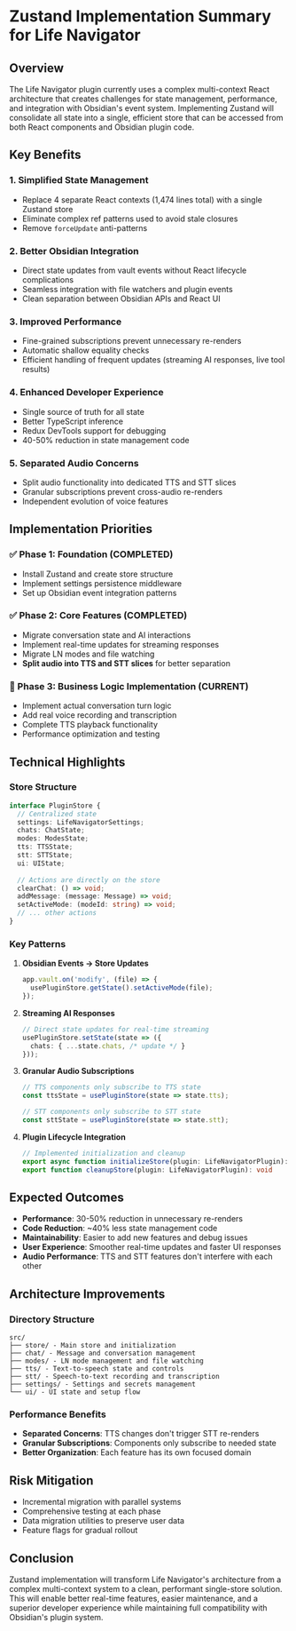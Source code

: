 # Zustand Implementation Summary for Life Navigator

## Overview

The Life Navigator plugin currently uses a complex multi-context React architecture that creates challenges for state management, performance, and integration with Obsidian's event system. Implementing Zustand will consolidate all state into a single, efficient store that can be accessed from both React components and Obsidian plugin code.

## Key Benefits

### 1. **Simplified State Management**
- Replace 4 separate React contexts (1,474 lines total) with a single Zustand store
- Eliminate complex ref patterns used to avoid stale closures
- Remove `forceUpdate` anti-patterns

### 2. **Better Obsidian Integration**
- Direct state updates from vault events without React lifecycle complications
- Seamless integration with file watchers and plugin events
- Clean separation between Obsidian APIs and React UI

### 3. **Improved Performance**
- Fine-grained subscriptions prevent unnecessary re-renders
- Automatic shallow equality checks
- Efficient handling of frequent updates (streaming AI responses, live tool results)

### 4. **Enhanced Developer Experience**
- Single source of truth for all state
- Better TypeScript inference
- Redux DevTools support for debugging
- 40-50% reduction in state management code

### 5. **Separated Audio Concerns**
- Split audio functionality into dedicated TTS and STT slices
- Granular subscriptions prevent cross-audio re-renders
- Independent evolution of voice features

## Implementation Priorities

### ✅ Phase 1: Foundation (COMPLETED)
- Install Zustand and create store structure
- Implement settings persistence middleware
- Set up Obsidian event integration patterns

### ✅ Phase 2: Core Features (COMPLETED)
- Migrate conversation state and AI interactions
- Implement real-time updates for streaming responses
- Migrate LN modes and file watching
- **Split audio into TTS and STT slices** for better separation

### 🔄 Phase 3: Business Logic Implementation (CURRENT)
- Implement actual conversation turn logic
- Add real voice recording and transcription
- Complete TTS playback functionality
- Performance optimization and testing

## Technical Highlights

### Store Structure
```typescript
interface PluginStore {
  // Centralized state
  settings: LifeNavigatorSettings;
  chats: ChatState;
  modes: ModesState;
  tts: TTSState;
  stt: STTState;
  ui: UIState;
  
  // Actions are directly on the store
  clearChat: () => void;
  addMessage: (message: Message) => void;
  setActiveMode: (modeId: string) => void;
  // ... other actions
}
```

### Key Patterns

1. **Obsidian Events → Store Updates**
   ```typescript
   app.vault.on('modify', (file) => {
     usePluginStore.getState().setActiveMode(file);
   });
   ```

2. **Streaming AI Responses**
   ```typescript
   // Direct state updates for real-time streaming
   usePluginStore.setState(state => ({
     chats: { ...state.chats, /* update */ }
   }));
   ```

3. **Granular Audio Subscriptions**
   ```typescript
   // TTS components only subscribe to TTS state
   const ttsState = usePluginStore(state => state.tts);
   
   // STT components only subscribe to STT state  
   const sttState = usePluginStore(state => state.stt);
   ```

4. **Plugin Lifecycle Integration**
   ```typescript
   // Implemented initialization and cleanup
   export async function initializeStore(plugin: LifeNavigatorPlugin): Promise<void>
   export function cleanupStore(plugin: LifeNavigatorPlugin): void
   ```

## Expected Outcomes

- **Performance**: 30-50% reduction in unnecessary re-renders
- **Code Reduction**: ~40% less state management code
- **Maintainability**: Easier to add new features and debug issues
- **User Experience**: Smoother real-time updates and faster UI responses
- **Audio Performance**: TTS and STT features don't interfere with each other

## Architecture Improvements

### Directory Structure
```
src/
├── store/ - Main store and initialization
├── chat/ - Message and conversation management  
├── modes/ - LN mode management and file watching
├── tts/ - Text-to-speech state and controls
├── stt/ - Speech-to-text recording and transcription
├── settings/ - Settings and secrets management
└── ui/ - UI state and setup flow
```

### Performance Benefits
- **Separated Concerns**: TTS changes don't trigger STT re-renders
- **Granular Subscriptions**: Components only subscribe to needed state
- **Better Organization**: Each feature has its own focused domain

## Risk Mitigation

- Incremental migration with parallel systems
- Comprehensive testing at each phase
- Data migration utilities to preserve user data
- Feature flags for gradual rollout

## Conclusion

Zustand implementation will transform Life Navigator's architecture from a complex multi-context system to a clean, performant single-store solution. This will enable better real-time features, easier maintenance, and a superior developer experience while maintaining full compatibility with Obsidian's plugin system. 